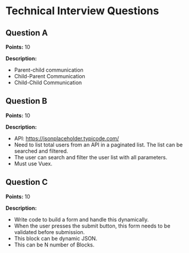 # Technical Interview Questions

## Question A

**Points:** 10

**Description:**

- Parent-child communication
- Child-Parent Communication
- Child-Child Communication

## Question B

**Points:** 10

**Description:**

- API: https://jsonplaceholder.typicode.com/
- Need to list total users from an API in a paginated list. The list can be searched and filtered.
- The user can search and filter the user list with all parameters.
- Must use Vuex.

## Question C

**Points:** 10

**Description:**

- Write code to build a form and handle this dynamically.
- When the user presses the submit button, this form needs to be validated before submission.
- This block can be dynamic JSON.
- This can be N number of Blocks.
